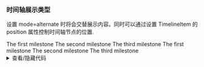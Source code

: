 ### 时间轴展示类型

设置 <yc-tag>mode=alternate</yc-tag> 时将会交替展示内容。同时可以通过设置 <yc-tag>TimelineItem</yc-tag> 的 <yc-tag>position</yc-tag> 属性控制时间轴节点的位置.

<div class="cell-demo vp-raw">
  <yc-row justify="space-between">
    <yc-timeline
      mode="alternate"
      :style="{ flex: 1 }">
      <yc-timeline-item label="2017-03-10">The first milestone</yc-timeline-item>
      <yc-timeline-item label="2018-05-12">The second milestone</yc-timeline-item>
      <yc-timeline-item
        label="2020-09-30"
        position="bottom">
        The third milestone
      </yc-timeline-item>
    </yc-timeline>
    <yc-timeline
      mode="right"
      :style="{ flex: 1 }">
      <yc-timeline-item label="2017-03-10">The first milestone</yc-timeline-item>
      <yc-timeline-item label="2018-05-12">The second milestone</yc-timeline-item>
      <yc-timeline-item
        label="2020-09-30"
        position="bottom">
        The third milestone
      </yc-timeline-item>
    </yc-timeline>
  </yc-row>
</div>

<details>
<summary>查看/隐藏代码</summary>

```vue
<template>
  <yc-row justify="space-between">
    <yc-timeline
      mode="alternate"
      :style="{ flex: 1 }">
      <yc-timeline-item label="2017-03-10"
        >The first milestone</yc-timeline-item
      >
      <yc-timeline-item label="2018-05-12"
        >The second milestone</yc-timeline-item
      >
      <yc-timeline-item
        label="2020-09-30"
        position="bottom">
        The third milestone
      </yc-timeline-item>
    </yc-timeline>
    <yc-timeline
      mode="right"
      :style="{ flex: 1 }">
      <yc-timeline-item label="2017-03-10"
        >The first milestone</yc-timeline-item
      >
      <yc-timeline-item label="2018-05-12"
        >The second milestone</yc-timeline-item
      >
      <yc-timeline-item
        label="2020-09-30"
        position="bottom">
        The third milestone
      </yc-timeline-item>
    </yc-timeline>
  </yc-row>
</template>
```

</details>
